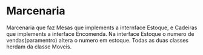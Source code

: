 # Marcenaria

Marcenaria que faz Mesas que implements a internface Estoque, e Cadeiras que implements a interface Encomenda. Na interface Estoque o numero de 
vendas(paramentro) altera o numero em estoque. Todas as duas classes herdam da classe Moveis.
